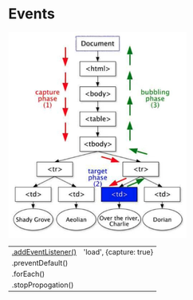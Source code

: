 # Events



![](.gitbook/assets/screen-shot-2019-12-23-at-1.34.23-pm.png)

|  |  |
| :--- | :--- |
| [.addEventListener\(\)](https://developer.mozilla.org/en-US/docs/Web/API/EventTarget/addEventListener) | 'load', {capture: true} |
| .preventDefault\(\) |  |
| .forEach\(\) |  |
| .stopPropogation\(\) |  |

